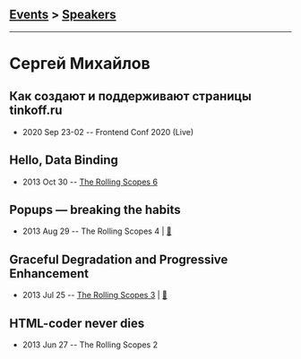 ## [Events](../README.md) > [Speakers](../speakers.md)
---

# Сергей Михайлов

## Как создают и поддерживают страницы tinkoff.ru
- 2020 Sep 23-02 -- Frontend Conf 2020 (Live)    
## Hello, Data Binding
- 2013 Oct 30 -- [The Rolling Scopes 6](https://www.youtube.com/watch?v=cXxAYgtgMvc)    
## Popups — breaking the habits
- 2013 Aug 29 -- The Rolling Scopes 4  | [:notebook:](http://rolling-scopes.github.io/slides/rs4/Popups-breaking-the-habits)  
## Graceful Degradation and Progressive Enhancement
- 2013 Jul 25 -- [The Rolling Scopes 3](https://www.youtube.com/watch?v=Qe8M8UHbAq4)  | [:notebook:](https://www.slideshare.net/RollingScopes/slides-25374625)  
## HTML-coder never dies
- 2013 Jun 27 -- The Rolling Scopes 2    
